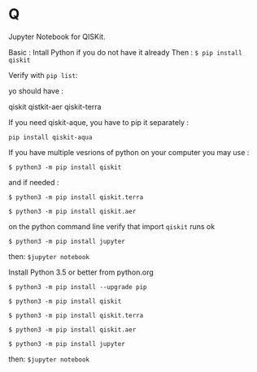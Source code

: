 # Q
Jupyter Notebook for QISKit.



Basic : 
Intall Python if you do not have it already
Then : 
`$ pip install qiskit`

Verify with `pip list`: 

yo should have :

qiskit
qistkit-aer
qiskit-terra 

If you need qiskit-aque, you have to pip it separately : 

`pip install qiskit-aqua`

If you have multiple vesrions of python on your computer you may use : 

`$ python3 -m pip install qiskit`

and if needed : 

`$ python3 -m pip install qiskit.terra`

`$ python3 -m pip install qiskit.aer`

on the python command line verify that import `qiskit` runs ok

`$ python3 -m pip install jupyter`


then: 
`$jupyter notebook`



Install Python 3.5 or better from python.org 

`$ python3 -m pip install --upgrade pip`

`$ python3 -m pip install qiskit`

`$ python3 -m pip install qiskit.terra`

`$ python3 -m pip install qiskit.aer`


`$ python3 -m pip install jupyter`

then: 
`$jupyter notebook`
